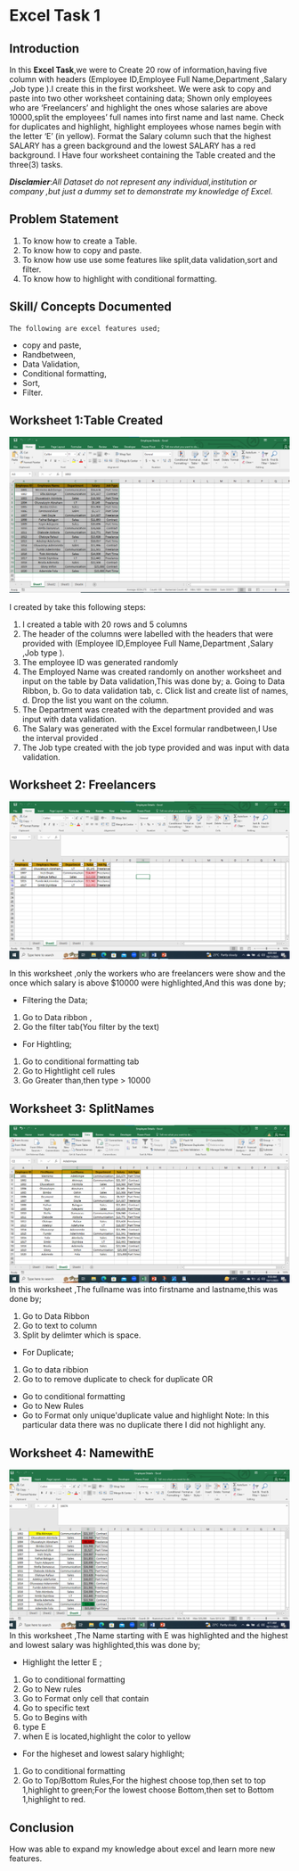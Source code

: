 # Excel Task 1

## Introduction


In this **Excel Task**,we were to Create 20 row of information,having five column with headers (Employee ID,Employee Full Name,Department ,Salary ,Job type ).I create this in the first worksheet.
We were ask to copy and paste into two other worksheet containing data; Shown only employees who are ‘Freelancers’ and highlight the ones whose salaries are above 10000,split the employees’ full names into first name and last name. Check for duplicates and highlight, highlight employees whose names begin with the letter ‘E’ (in yellow). Format the Salary column such that the highest SALARY has a green background and the lowest SALARY has a red background.
I Have four worksheet containing the Table created and the three(3) tasks.

**_Disclamier_**:_All Dataset do not represent any individual,institution or company ,but just a dummy set to demonstrate my knowledge of Excel._

## Problem Statement
1. To know how to create a Table.
2. To know how to copy and paste.
3. To know how use use some features like split,data validation,sort and filter.
4.  To know how to highlight with conditional formatting.

## Skill/ Concepts Documented
	The following are excel features used; 
 - copy and paste,
 - Randbetween,
 - Data Validation,
 - Conditional formatting,
 - Sort,
 - Filter.

## Worksheet 1:Table Created
![](1Tablecreated.png)

I created by  take this following steps:
1. I created a table with 20 rows and 5 columns
2. The header of the columns were labelled with the headers that were provided with (Employee ID,Employee Full Name,Department ,Salary ,Job type ).
3. The employee ID was generated randomly
4. The Employed Name was created randomly on another worksheet and input on the table by Data validation,This was done by;
a. Going to Data Ribbon,
b. Go to data validation tab,
c. Click list and create list of names,
d. Drop the list you want on the column.
5. The Department was created with the department provided and was input with data validation.
6. The Salary was generated with the Excel formular randbetween,I Use the interval provided .
7.  The Job type created with the job type provided and was input with data validation.

## Worksheet 2: Freelancers
![](2freelancers.png)

In this worksheet ,only the workers who are freelancers were show and the once which salary is above $10000 were highlighted,And this was done by;
- Filtering the Data;
1. Go to Data ribbon ,
2. Go the filter tab(You filter by the text)
- For Hightling;
1. Go to conditional formatting tab
2. Go to Hightlight cell rules
3. Go Greater than,then type > 10000

## Worksheet 3: SplitNames
![](3Split.png)
In this worksheet ,The fullname was into firstname and lastname,this was done by;
1. Go to Data Ribbon
2. Go to text to column
3. Split by delimter which is space.
- For Duplicate;
1. Go to data ribbion
2. Go to to remove duplicate to check for duplicate OR
- Go to conditional formatting
- Go to New Rules
-  Go to Format only unique'duplicate value and highlight
Note: In this particular data there was no duplicate there I did not highlight any.

## Worksheet 4: NamewithE
![](4NamewithE.png)
In this worksheet ,The Name starting with E was highlighted and the highest and lowest salary was highlighted,this was done by;
- Highlight the letter E ;
1. Go to conditional formatting
2. Go to New rules
3. Go to Format only cell that contain
4. Go to specific text
5.  Go to Begins with
6.  type E
7. when E is located,highlight the color to yellow
- For the higheset and lowest salary highlight;
1. Go to conditional formatting
2. Go to Top/Bottom Rules,For the highest choose top,then set to top 1,highlight to green;For the lowest choose Bottom,then set to Bottom 1,highlight to red.

## Conclusion
How was able to expand my knowledge about excel and learn more new features.
                       



         




